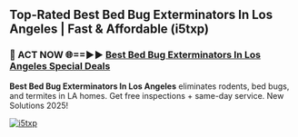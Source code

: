 ## Top-Rated Best Bed Bug Exterminators In Los Angeles | Fast & Affordable (i5txp)

<h3>🐜 ACT NOW 🌐==►► <a href="https://tinyurl.com/2dysvsjj" rel="nofollow">Best Bed Bug Exterminators In Los Angeles Special Deals</a></h3>

**Best Bed Bug Exterminators In Los Angeles** eliminates rodents, bed bugs, and termites in LA homes. Get free inspections + same-day service. New Solutions 2025!

[![i5txp](https://i.imgur.com/JCYaghj.jpeg)](https://tinyurl.com/2dysvsjj)